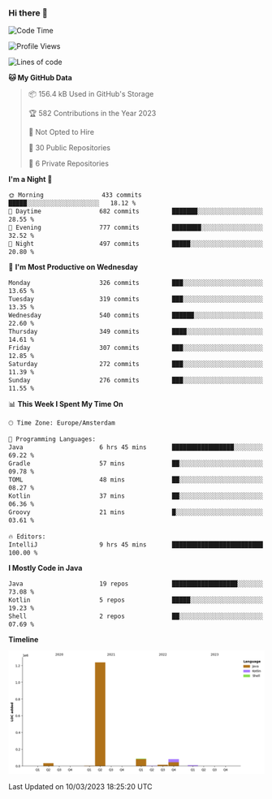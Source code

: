 ### Hi there 👋


<!--START_SECTION:waka-->
![Code Time](http://img.shields.io/badge/Code%20Time-3%2C060%20hrs%207%20mins-blue)

![Profile Views](http://img.shields.io/badge/Profile%20Views-0-blue)

![Lines of code](https://img.shields.io/badge/From%20Hello%20World%20I%27ve%20Written-1.5%20million%20lines%20of%20code-blue)

**🐱 My GitHub Data** 

> 📦 156.4 kB Used in GitHub's Storage 
 > 
> 🏆 582 Contributions in the Year 2023
 > 
> 🚫 Not Opted to Hire
 > 
> 📜 30 Public Repositories 
 > 
> 🔑 6 Private Repositories 
 > 
**I'm a Night 🦉** 

```text
🌞 Morning                433 commits         █████░░░░░░░░░░░░░░░░░░░░   18.12 % 
🌆 Daytime                682 commits         ███████░░░░░░░░░░░░░░░░░░   28.55 % 
🌃 Evening                777 commits         ████████░░░░░░░░░░░░░░░░░   32.52 % 
🌙 Night                  497 commits         █████░░░░░░░░░░░░░░░░░░░░   20.80 % 
```
📅 **I'm Most Productive on Wednesday** 

```text
Monday                   326 commits         ███░░░░░░░░░░░░░░░░░░░░░░   13.65 % 
Tuesday                  319 commits         ███░░░░░░░░░░░░░░░░░░░░░░   13.35 % 
Wednesday                540 commits         ██████░░░░░░░░░░░░░░░░░░░   22.60 % 
Thursday                 349 commits         ████░░░░░░░░░░░░░░░░░░░░░   14.61 % 
Friday                   307 commits         ███░░░░░░░░░░░░░░░░░░░░░░   12.85 % 
Saturday                 272 commits         ███░░░░░░░░░░░░░░░░░░░░░░   11.39 % 
Sunday                   276 commits         ███░░░░░░░░░░░░░░░░░░░░░░   11.55 % 
```


📊 **This Week I Spent My Time On** 

```text
🕑︎ Time Zone: Europe/Amsterdam

💬 Programming Languages: 
Java                     6 hrs 45 mins       █████████████████░░░░░░░░   69.22 % 
Gradle                   57 mins             ██░░░░░░░░░░░░░░░░░░░░░░░   09.78 % 
TOML                     48 mins             ██░░░░░░░░░░░░░░░░░░░░░░░   08.27 % 
Kotlin                   37 mins             ██░░░░░░░░░░░░░░░░░░░░░░░   06.36 % 
Groovy                   21 mins             █░░░░░░░░░░░░░░░░░░░░░░░░   03.61 % 

🔥 Editors: 
IntelliJ                 9 hrs 45 mins       █████████████████████████   100.00 % 
```

**I Mostly Code in Java** 

```text
Java                     19 repos            ██████████████████░░░░░░░   73.08 % 
Kotlin                   5 repos             █████░░░░░░░░░░░░░░░░░░░░   19.23 % 
Shell                    2 repos             ██░░░░░░░░░░░░░░░░░░░░░░░   07.69 % 
```



**Timeline**

![Lines of Code chart](https://raw.githubusercontent.com/powercasgamer/powercasgamer/master/assets/bar_graph.png)


 Last Updated on 10/03/2023 18:25:20 UTC
<!--END_SECTION:waka-->
